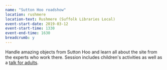 ```yaml
---
name: "Sutton Hoo roadshow"
location: rushmere
location-text: Rushmere (Suffolk Libraries Local)
event-start-date: 2019-03-12
event-start-time: 1330
event-end-time: 1630
breadcrumb: y
---
```


Handle amazing objects from Sutton Hoo and learn all about the site from the experts who work there. Session includes children's activities as well as a [talk for adults](/events/rushmere-2019-03-12-sutton-hoo-adult-talk/).
